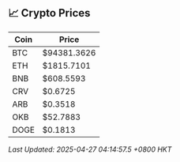 ## 📈 Crypto Prices

| Coin | Price |
| ---- | ----- |
| BTC | $94381.3626 |
| ETH | $1815.7101 |
| BNB | $608.5593 |
| CRV | $0.6725 |
| ARB | $0.3518 |
| OKB | $52.7883 |
| DOGE | $0.1813 |

_Last Updated: 2025-04-27 04:14:57.5 +0800 HKT_